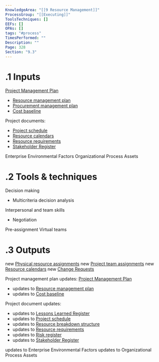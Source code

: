 ```yaml
---
KnowledgeArea: "[[9 Resource Management]]"
ProcessGroup: "[[Executing]]"
ToolsTechniques: []
EEFs: []
OPAs: []
tags: "#process"
TimesPerformed: ""
Description: ""
Page: 328
Section: "9.3"
---
```

# .1 Inputs

[Project Management Plan](Project%20Management%20Plan.md)
* [Resource management plan](Resource%20management%20plan.md)
* [Procurement management plan](Procurement%20management%20plan.md)
* [Cost baseline](Cost%20baseline.md)

Project documents:
* [Project schedule](Project%20schedule.md)
* [Resource calendars](Resource%20calendars.md)
* [Resource requirements](Resource%20requirements.md)
* [Stakeholder Register](Stakeholder%20Register.md)

Enterprise Environmental Factors
Organizational Process Assets

# .2 Tools & techniques
Decision making
* Multicriteria decision analysis

Interpersonal and team skills
* Negotiation

Pre-assignment
Virtual teams

# .3 Outputs
new [Physical resource assignments](Physical%20resource%20assignments.md)
new [Project team assignments](Project%20team%20assignments.md)
new [Resource calendars](Resource%20calendars.md)
new [Change Requests](Change%20Requests.md)

Project management plan updates: [Project Management Plan](Project%20Management%20Plan.md)
* updates to [Resource management plan](Resource%20management%20plan.md)
* updates to [Cost baseline](Cost%20baseline.md)

Project document updates:
* updates to [Lessons Learned Register](Lessons%20Learned%20Register.md)
* updates to [Project schedule](Project%20schedule.md)
* updates to [Resource breakdown structure](Resource%20breakdown%20structure.md)
* updates to [Resource requirements](Resource%20requirements.md)
* updates to [Risk register](Risk%20register.md)
* updates to [Stakeholder Register](Stakeholder%20Register.md)

updates to Enterprise Environmental Factors
updates to Organizational Process Assets

